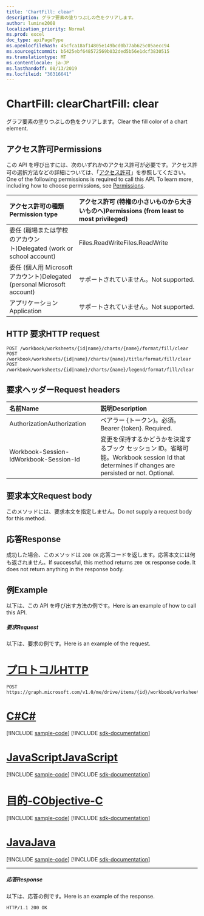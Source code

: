 ```yaml
---
title: 'ChartFill: clear'
description: グラフ要素の塗りつぶしの色をクリアします。
author: lumine2008
localization_priority: Normal
ms.prod: excel
doc_type: apiPageType
ms.openlocfilehash: 45cfca18af14805e149bcd0b77ab625c05aecc94
ms.sourcegitcommit: b5425ebf648572569b032ded5b56e1dcf3830515
ms.translationtype: MT
ms.contentlocale: ja-JP
ms.lasthandoff: 08/13/2019
ms.locfileid: "36316641"
---
```

# <a name="chartfill-clear"></a><span data-ttu-id="76d33-103">ChartFill: clear</span><span class="sxs-lookup"><span data-stu-id="76d33-103">ChartFill: clear</span></span>

<span data-ttu-id="76d33-104">グラフ要素の塗りつぶしの色をクリアします。</span><span class="sxs-lookup"><span data-stu-id="76d33-104">Clear the fill color of a chart element.</span></span>
## <a name="permissions"></a><span data-ttu-id="76d33-105">アクセス許可</span><span class="sxs-lookup"><span data-stu-id="76d33-105">Permissions</span></span>
<span data-ttu-id="76d33-p101">この API を呼び出すには、次のいずれかのアクセス許可が必要です。アクセス許可の選択方法などの詳細については、「[アクセス許可](/graph/permissions-reference)」を参照してください。</span><span class="sxs-lookup"><span data-stu-id="76d33-p101">One of the following permissions is required to call this API. To learn more, including how to choose permissions, see [Permissions](/graph/permissions-reference).</span></span>

|<span data-ttu-id="76d33-108">アクセス許可の種類</span><span class="sxs-lookup"><span data-stu-id="76d33-108">Permission type</span></span>      | <span data-ttu-id="76d33-109">アクセス許可 (特権の小さいものから大きいものへ)</span><span class="sxs-lookup"><span data-stu-id="76d33-109">Permissions (from least to most privileged)</span></span>              |
|:--------------------|:---------------------------------------------------------|
|<span data-ttu-id="76d33-110">委任 (職場または学校のアカウント)</span><span class="sxs-lookup"><span data-stu-id="76d33-110">Delegated (work or school account)</span></span> | <span data-ttu-id="76d33-111">Files.ReadWrite</span><span class="sxs-lookup"><span data-stu-id="76d33-111">Files.ReadWrite</span></span>    |
|<span data-ttu-id="76d33-112">委任 (個人用 Microsoft アカウント)</span><span class="sxs-lookup"><span data-stu-id="76d33-112">Delegated (personal Microsoft account)</span></span> | <span data-ttu-id="76d33-113">サポートされていません。</span><span class="sxs-lookup"><span data-stu-id="76d33-113">Not supported.</span></span>    |
|<span data-ttu-id="76d33-114">アプリケーション</span><span class="sxs-lookup"><span data-stu-id="76d33-114">Application</span></span> | <span data-ttu-id="76d33-115">サポートされていません。</span><span class="sxs-lookup"><span data-stu-id="76d33-115">Not supported.</span></span> |

## <a name="http-request"></a><span data-ttu-id="76d33-116">HTTP 要求</span><span class="sxs-lookup"><span data-stu-id="76d33-116">HTTP request</span></span>
<!-- { "blockType": "ignored" } -->
```http
POST /workbook/worksheets/{id|name}/charts/{name}/format/fill/clear
POST /workbook/worksheets/{id|name}/charts/{name}/title/format/fill/clear
POST /workbook/worksheets/{id|name}/charts/{name}/legend/format/fill/clear

```
## <a name="request-headers"></a><span data-ttu-id="76d33-117">要求ヘッダー</span><span class="sxs-lookup"><span data-stu-id="76d33-117">Request headers</span></span>
| <span data-ttu-id="76d33-118">名前</span><span class="sxs-lookup"><span data-stu-id="76d33-118">Name</span></span>       | <span data-ttu-id="76d33-119">説明</span><span class="sxs-lookup"><span data-stu-id="76d33-119">Description</span></span>|
|:---------------|:----------|
| <span data-ttu-id="76d33-120">Authorization</span><span class="sxs-lookup"><span data-stu-id="76d33-120">Authorization</span></span>  | <span data-ttu-id="76d33-p102">ベアラー {トークン}。必須。</span><span class="sxs-lookup"><span data-stu-id="76d33-p102">Bearer {token}. Required.</span></span> |
| <span data-ttu-id="76d33-123">Workbook-Session-Id</span><span class="sxs-lookup"><span data-stu-id="76d33-123">Workbook-Session-Id</span></span>  | <span data-ttu-id="76d33-p103">変更を保持するかどうかを決定するブック セッション ID。省略可能。</span><span class="sxs-lookup"><span data-stu-id="76d33-p103">Workbook session Id that determines if changes are persisted or not. Optional.</span></span>|

## <a name="request-body"></a><span data-ttu-id="76d33-126">要求本文</span><span class="sxs-lookup"><span data-stu-id="76d33-126">Request body</span></span>
<span data-ttu-id="76d33-127">このメソッドには、要求本文を指定しません。</span><span class="sxs-lookup"><span data-stu-id="76d33-127">Do not supply a request body for this method.</span></span>

## <a name="response"></a><span data-ttu-id="76d33-128">応答</span><span class="sxs-lookup"><span data-stu-id="76d33-128">Response</span></span>

<span data-ttu-id="76d33-p104">成功した場合、このメソッドは `200 OK` 応答コードを返します。応答本文には何も返されません。</span><span class="sxs-lookup"><span data-stu-id="76d33-p104">If successful, this method returns `200 OK` response code. It does not return anything in the response body.</span></span>

## <a name="example"></a><span data-ttu-id="76d33-131">例</span><span class="sxs-lookup"><span data-stu-id="76d33-131">Example</span></span>
<span data-ttu-id="76d33-132">以下は、この API を呼び出す方法の例です。</span><span class="sxs-lookup"><span data-stu-id="76d33-132">Here is an example of how to call this API.</span></span>
##### <a name="request"></a><span data-ttu-id="76d33-133">要求</span><span class="sxs-lookup"><span data-stu-id="76d33-133">Request</span></span>
<span data-ttu-id="76d33-134">以下は、要求の例です。</span><span class="sxs-lookup"><span data-stu-id="76d33-134">Here is an example of the request.</span></span>

# <a name="httptabhttp"></a>[<span data-ttu-id="76d33-135">プロトコル</span><span class="sxs-lookup"><span data-stu-id="76d33-135">HTTP</span></span>](#tab/http)
<!-- {
  "blockType": "request",
  "name": "chartfill_clear"
}-->
```http
POST https://graph.microsoft.com/v1.0/me/drive/items/{id}/workbook/worksheets/{id|name}/charts/{name}/format/fill/clear
```
# <a name="ctabcsharp"></a>[<span data-ttu-id="76d33-136">C#</span><span class="sxs-lookup"><span data-stu-id="76d33-136">C#</span></span>](#tab/csharp)
[!INCLUDE [sample-code](../includes/snippets/csharp/chartfill-clear-csharp-snippets.md)]
[!INCLUDE [sdk-documentation](../includes/snippets/snippets-sdk-documentation-link.md)]

# <a name="javascripttabjavascript"></a>[<span data-ttu-id="76d33-137">JavaScript</span><span class="sxs-lookup"><span data-stu-id="76d33-137">JavaScript</span></span>](#tab/javascript)
[!INCLUDE [sample-code](../includes/snippets/javascript/chartfill-clear-javascript-snippets.md)]
[!INCLUDE [sdk-documentation](../includes/snippets/snippets-sdk-documentation-link.md)]

# <a name="objective-ctabobjc"></a>[<span data-ttu-id="76d33-138">目的-C</span><span class="sxs-lookup"><span data-stu-id="76d33-138">Objective-C</span></span>](#tab/objc)
[!INCLUDE [sample-code](../includes/snippets/objc/chartfill-clear-objc-snippets.md)]
[!INCLUDE [sdk-documentation](../includes/snippets/snippets-sdk-documentation-link.md)]

# <a name="javatabjava"></a>[<span data-ttu-id="76d33-139">Java</span><span class="sxs-lookup"><span data-stu-id="76d33-139">Java</span></span>](#tab/java)
[!INCLUDE [sample-code](../includes/snippets/java/chartfill-clear-java-snippets.md)]
[!INCLUDE [sdk-documentation](../includes/snippets/snippets-sdk-documentation-link.md)]

---


##### <a name="response"></a><span data-ttu-id="76d33-140">応答</span><span class="sxs-lookup"><span data-stu-id="76d33-140">Response</span></span>
<span data-ttu-id="76d33-141">以下は、応答の例です。</span><span class="sxs-lookup"><span data-stu-id="76d33-141">Here is an example of the response.</span></span> 
<!-- {
  "blockType": "response",
  "truncated": true
} -->
```http
HTTP/1.1 200 OK
```

<!-- uuid: 8fcb5dbc-d5aa-4681-8e31-b001d5168d79
2015-10-25 14:57:30 UTC -->
<!-- {
  "type": "#page.annotation",
  "description": "ChartFill: clear",
  "keywords": "",
  "section": "documentation",
  "tocPath": "",
  "suppressions": [
  ]
}-->
